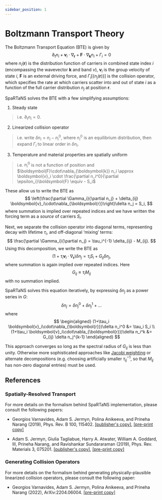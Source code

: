 ```yaml
---
sidebar_position: 1
---
```


# Boltzmann Transport Theory

The Boltzmann Transport Equation (BTE) is given by
$$
\partial_t n_i + \boldsymbol{v}_i\cdot\nabla_{\boldsymbol{r}} + \boldsymbol{F}\cdot\nabla_{\boldsymbol{k}} n_i + \Gamma_i = 0
$$
where $n_i(\boldsymbol{r})$ is the distribution function of carriers in combined state index $i$ (encompassing the wavevector $\boldsymbol{k}$ and band $\nu$), $\boldsymbol{v}_i$ is the group velocity of state $i$, $\boldsymbol{F}$ is an external driving force, and $\Gamma_i[\{n_j(\boldsymbol{r})\}]$ is the collision operator, which specifies the rate at which carriers scatter into and out of state $i$ as a function of the full carrier distribution $n_j$ at position $\boldsymbol{r}$.

SpaRTaNS solves the BTE with a few simplifying assumptions:

1. Steady state  
  > i.e. $\partial_t n_i = 0$.
2. Linearized collision operator  
  > i.e. write $\delta n_i = n_i - n_i^0$, where $n_i^0$ is an equilibrium distribution, then expand $\Gamma_i$ to linear order in $\delta n_i$.
3. Temperature and material properties are spatially uniform
  > i.e. $n_i^0$ is not a function of position and $\boldsymbol{F}\cdot\nabla_{\boldsymbol{k}} n_i \approx \boldsymbol{v}_i \cdot \frac{\partial n_i^0}{\partial \epsilon_i}\boldsymbol{F} \equiv - S_i$


These allow us to write the BTE as
$$
\left(\frac{\partial \Gamma_i}{\partial n_j} + \delta_{ij} \boldsymbol{v}_i\cdot\nabla_{\boldsymbol{r}}\right)\delta n_j = S_i,
$$
where summation is implied over repeated indices and we have written the forcing term as a *source* of carriers $S_i$.

Next, we separate the collision operator into diagonal terms, representing decay with lifetime $\tau_i$, and off-diagonal ‘mixing’ terms:
$$
\frac{\partial \Gamma_i}{\partial n_j} = \tau_i^{-1} \delta_{ij} - M_{ij}.
$$
Using this decomposition, we write the BTE as
$$
\left(1 + \tau_i\boldsymbol{v}_i\cdot\nabla_{\boldsymbol{r}}\right)\delta n_j = \tau_i S_i + G_{ij} \delta n_j,
$$
where summation is again implied over repeated indices. Here 
$$
G_{ij} \equiv \tau_i M_{ij}
$$
with no summation implied.

SpaRTaNS solves this equation iteratively, by expressing $\delta n_j$ as a power series in $G$:
$$
\delta n_j = \delta n_j^0 + \delta n_j^1 + ...
$$
 where
$$
\begin{aligned}
(1+\tau_i \boldsymbol{v}_i\cdot\nabla_{\boldsymbol{r}})\delta n_i^0 &= \tau_i S_i \\
(1+\tau_i \boldsymbol{v}_i\cdot\nabla_{\boldsymbol{r}})\delta n_i^k &= G_{ij} \delta n_j^{k-1}
\end{aligned}
$$

This approach converges so long as the spectral radius of $G_{ij}$ is less than unity. 
Otherwise more sophisticated approaches like [Jacobi weighting](https://arxiv.org/abs/1811.01059) or alternate decompositions (e.g. choosing artificially smaller $\tau_{ij}^{-1}$, so that $M_{ij}$ has non-zero diagonal entries) must be used.

## References

### Spatially-Resolved Transport

For more details on the formalism behind SpaRTaNS implementation, please consult the following papers:

- Georgios Varnavides, Adam S. Jermyn, Polina Anikeeva, and Prineha Narang (2019), Phys. Rev. B 100, 115402. [[publisher's copy]](https://journals.aps.org/prb/abstract/10.1103/PhysRevB.100.115402), [[pre-print copy]](https://arxiv.org/abs/1811.01059)

- Adam S. Jermyn, Giulia Tagliabue, Harry A. Atwater, William A. Goddard, III, Prineha Narang, and Ravishankar Sundararaman (2019), Phys. Rev. Materials 3, 075201. [[publisher's copy]](https://journals.aps.org/prmaterials/abstract/10.1103/PhysRevMaterials.3.075201), [[pre-print copy]](https://arxiv.org/abs/1707.07060)

### Generating Collision Operators

For more details on the formalism behind generating physically-plausible linearized collision operators, please consult the following paper:

- Georgios Varnavides, Adam S. Jermyn, Polina Anikeeva, and Prineha Narang (2022), ArXiv:2204.06004. [[pre-print copy]](https://arxiv.org/abs/2204.06004)
